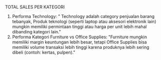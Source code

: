 TOTAL SALES PER KATEGORI

1. Performa Technology: " Technology adalah category penjualan barang tebanyak, Produk teknologi (seperti laptop atau aksesori elektronik lain) mungkin memiliki permintaan tinggi atau harga per unit lebih mahal dibanding kategori lain."
2. Performa Kategori Furniture vs Office Supplies: "Furniture mungkin memiliki margin keuntungan lebih besar, tetapi Office Supplies bisa memiliki volume transaksi lebih tinggi karena produknya lebih sering dibeli (contoh: kertas, pulpen)."

